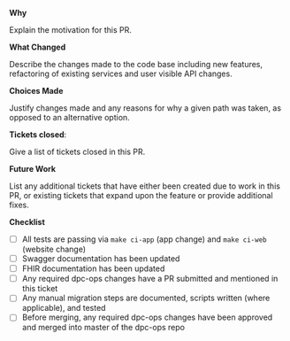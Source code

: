 **Why**

Explain the motivation for this PR.

**What Changed**

Describe the changes made to the code base including new features, refactoring of existing services and user visible API changes.

**Choices Made**

Justify changes made and any reasons for why a given path was taken, as opposed to an alternative option.

**Tickets closed**:

Give a list of tickets closed in this PR.

**Future Work**

List any additional tickets that have either been created due to work in this PR, or existing tickets that expand upon the feature or provide additional fixes.

**Checklist**

- [ ] All tests are passing via `make ci-app` (app change) and `make ci-web` (website change)
- [ ] Swagger documentation has been updated
- [ ] FHIR documentation has been updated
- [ ] Any required dpc-ops changes have a PR submitted and mentioned in this ticket
- [ ] Any manual migration steps are documented, scripts written (where applicable), and tested
- [ ] Before merging, any required dpc-ops changes have been approved and merged into master of the dpc-ops repo
